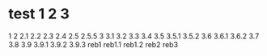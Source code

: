 # test 1 2 3
1
2
2.1
2.2
2.3
2.4
2.5
2.5.5
3
3.1
3.2
3.3
3.4
3.5
3.5.1
3.5.2
3.6
3.6.1
3.6.2
3.7
3.8
3.9
3.9.1
3.9.2
3.9.3
reb1
reb1.1
reb1.2
reb2
reb3
